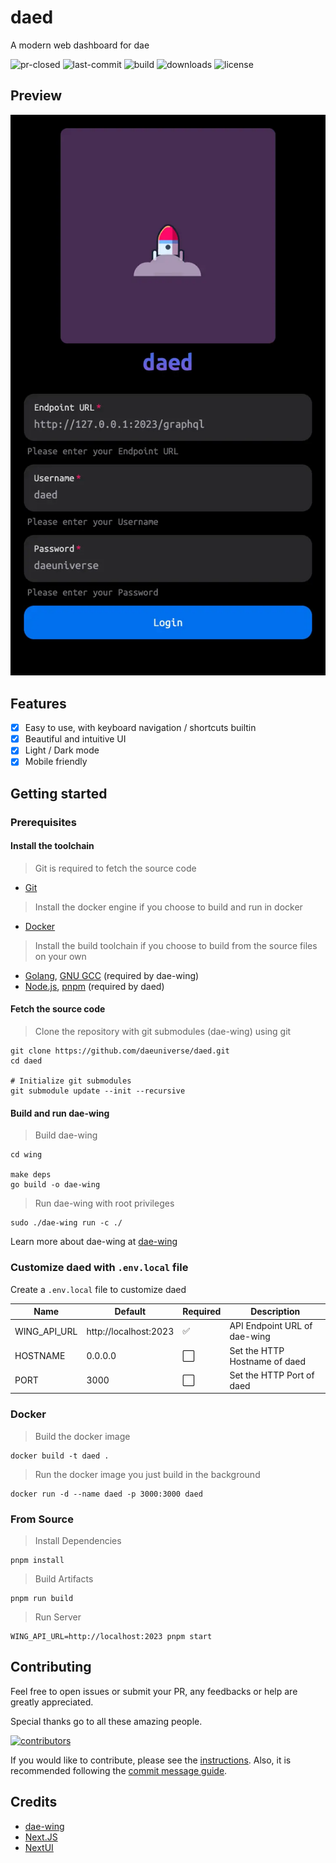 # daed

A modern web dashboard for dae

![pr-closed](https://img.shields.io/github/issues-pr-closed/daeuniverse/daed?style=for-the-badge)
![last-commit](https://img.shields.io/github/last-commit/daeuniverse/daed?style=for-the-badge)
![build](https://img.shields.io/github/actions/workflow/status/daeuniverse/daed/release.yml?style=for-the-badge)
![downloads](https://img.shields.io/github/downloads/daeuniverse/daed/total?style=for-the-badge)
![license](https://img.shields.io/github/license/daeuniverse/daed?style=for-the-badge)

## Preview

![preview-login](docs/preview-login.webp)

## Features

- [x] Easy to use, with keyboard navigation / shortcuts builtin
- [x] Beautiful and intuitive UI
- [x] Light / Dark mode
- [x] Mobile friendly

## Getting started

### Prerequisites

#### Install the toolchain

> Git is required to fetch the source code

- [Git](https://git-scm.com)

> Install the docker engine if you choose to build and run in docker

- [Docker](https://www.docker.com)

> Install the build toolchain if you choose to build from the source files on your own

- [Golang](https://go.dev), [GNU GCC](https://gcc.gnu.org) (required by dae-wing)
- [Node.js](https://nodejs.org), [pnpm](https://pnpm.io) (required by daed)

#### Fetch the source code

> Clone the repository with git submodules (dae-wing) using git

```shell
git clone https://github.com/daeuniverse/daed.git
cd daed

# Initialize git submodules
git submodule update --init --recursive
```

#### Build and run dae-wing

> Build dae-wing

```shell
cd wing

make deps
go build -o dae-wing
```

> Run dae-wing with root privileges

```shell
sudo ./dae-wing run -c ./
```

Learn more about dae-wing at [dae-wing](https://github.com/daeuniverse/dae-wing)

### Customize daed with `.env.local` file

Create a `.env.local` file to customize daed

| Name         | Default               | Required | Description                   |
| ------------ | --------------------- | -------- | ----------------------------- |
| WING_API_URL | http://localhost:2023 | ✅       | API Endpoint URL of dae-wing  |
| HOSTNAME     | 0.0.0.0               | ⬜       | Set the HTTP Hostname of daed |
| PORT         | 3000                  | ⬜       | Set the HTTP Port of daed     |

### Docker

> Build the docker image

```shell
docker build -t daed .
```

> Run the docker image you just build in the background

```shell
docker run -d --name daed -p 3000:3000 daed
```

### From Source

> Install Dependencies

```shell
pnpm install
```

> Build Artifacts

```shell
pnpm run build
```

> Run Server

```shell
WING_API_URL=http://localhost:2023 pnpm start
```

## Contributing

Feel free to open issues or submit your PR, any feedbacks or help are greatly appreciated.

Special thanks go to all these amazing people.

[![contributors](https://contrib.rocks/image?repo=daeuniverse/daed)](https://github.com/daeuniverse/daed/graphs/contributors)

If you would like to contribute, please see the [instructions](CONTRIBUTING.md). Also, it is recommended following the [commit message guide](docs/commit-msg-guide.md).

## Credits

- [dae-wing](https://github.com/daeuniverse/dae-wing)
- [Next.JS](https://github.com/vercel/next.js)
- [NextUI](https://github.com/nextui-org/nextui)
